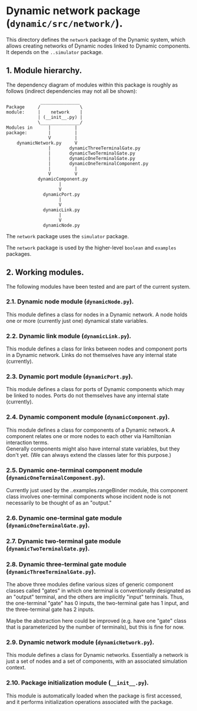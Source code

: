 # Dynamic network package (`dynamic/src/network/`).

This directory defines the `network` package of the Dynamic system, which
allows creating networks of Dynamic nodes linked to Dynamic components.
It depends on the `..simulator` package.

## 1. Module hierarchy.

The dependency diagram of modules within this package is roughly as follows
(indirect dependencies may not all be shown):

				 _______________
	Package 	/               \
	module:		|    network    |
				| (__init__.py) |
				\_______________/
	Modules in		|		  |
	package:		|		  |
					V		  |
		dynamicNetwork.py	  V
					|		dynamicThreeTerminalGate.py
					|		dynamicTwoTerminalGate.py
					|		dynamicOneTerminalGate.py
					|		dynamicOneTerminalComponent.py
					|		  |
					V		  V
				dynamicComponent.py
					    |
						V
				  dynamicPort.py
						|
						V
				  dynamicLink.py
						|
						V
				  dynamicNode.py

The `network` package uses the `simulator` package.

The `network` package is used by the higher-level `boolean` and 
`examples` packages.

## 2. Working modules.

The following modules have been tested and are part of the current system.

### 2.1. Dynamic node module (`dynamicNode.py`).

This module defines a class for nodes in a Dynamic network.  A node holds one
or more (currently just one) dynamical state variables.

### 2.2. Dynamic link module (`dynamicLink.py`).

This module defines a class for links between nodes and component ports in a 
Dynamic network.  Links do not themselves have any internal state (currently).

### 2.3. Dynamic port module (`dynamicPort.py`).

This module defines a class for ports of Dynamic components which may be linked 
to nodes.  Ports do not themselves have any internal state (currently).

### 2.4. Dynamic component module (`dynamicComponent.py`).

This module defines a class for components of a Dynamic network.  A component
relates one or more nodes to each other via Hamiltonian interaction terms.  
Generally components might also have internal state variables, but they don't 
yet. (We can always extend the classes later for this purpose.)

### 2.5. Dynamic one-terminal component module (`dynamicOneTerminalComponent.py`).

Currently just used by the ..examples.rangeBinder module, this component
class involves one-terminal components whose incident node is not necessarily
to be thought of as an "output."

### 2.6. Dynamic one-terminal gate module (`dynamicOneTerminalGate.py`).

### 2.7. Dynamic two-terminal gate module (`dynamicTwoTerminalGate.py`).

### 2.8. Dynamic three-terminal gate module (`dynamicThreeTerminalGate.py`).

The above three modules define various sizes of generic component classes
called "gates" in which one terminal is conventionally designated as an
"output" terminal, and the others are implicitly "input" terminals.  Thus, 
the one-terminal "gate" has 0 inputs, the two-terminal gate has 1 input, 
and the three-terminal gate has 2 inputs.  

Maybe the abstraction here could be improved (e.g. have one "gate" class 
that is parameterized by the number of terminals), but this is fine for now.

### 2.9. Dynamic network module (`dynamicNetwork.py`).

This module defines a class for Dynamic networks.  Essentially a network is
just a set of nodes and a set of components, with an associated simulation
context.

### 2.10. Package initialization module (`__init__.py`).

This module is automatically loaded when the package is first accessed,
and it performs initialization operations associated with the package.
